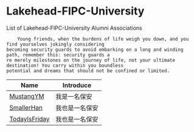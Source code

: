 # Lakehead-FIPC-University
List of Lakehead-FIPC-University Alumni Associations
```
    Young friends, when the burdens of life weigh you down, and you find yourselves jokingly considering
becoming security guards to avoid embarking on a long and winding path, remember this: security guards a
re merely milestones on the journey of life, not your ultimate destination! You carry within you boundless 
potential and dreams that should not be confined or limited.
```

| Name | Introduce |
| --- | --- |
| [MustangYM](https://github.com/MustangYM) | 我是一名保安 |
| [SmallerHan](https://github.com/hanhuafeng) | 我也是一名保安 |
| [TodayIsFriday](https://github.com/ikeukenhof) | 我也是一名保安 |


